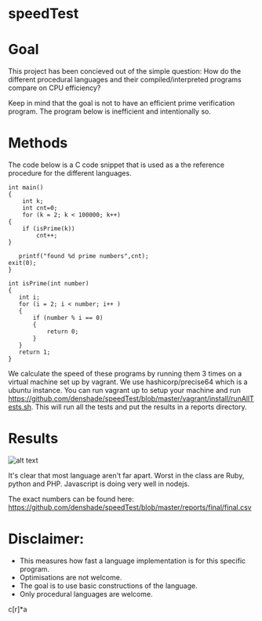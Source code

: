 speedTest
========
# Goal
This project has been concieved out of the simple question: How do the different procedural languages and their compiled/interpreted programs compare on CPU efficiency?

Keep in mind that the goal is not to have an efficient prime verification program. The program below is inefficient and intentionally so. 


# Methods
The code below is a C code snippet that is used as a the reference procedure for the different languages. 

    int main()
    {
    	int k;
        int cnt=0;
    	for (k = 2; k < 100000; k++)
	{
		if (isPrime(k))
            cnt++;
	}

       printf("found %d prime numbers",cnt);
	exit(0);
    }

    int isPrime(int number)
    {
       int i;
       for (i = 2; i < number; i++ )
       {
           if (number % i == 0)
           {
               return 0;
           }
       }
       return 1;
    }


We calculate the speed of these programs by running them 3 times on a virtual machine set up by vagrant. We use hashicorp/precise64 which is a ubuntu instance. 
You can run vagrant up to setup your machine and run https://github.com/denshade/speedTest/blob/master/vagrant/install/runAllTests.sh.
This will run all the tests and put the results in a reports directory. 

# Results

![alt text](https://raw.githubusercontent.com/denshade/speedTest/master/2016-11-27%2020_38_01-final.csv%20-%20LibreOffice%20Calc.png "Numbers")

It's clear that most language aren't far apart. 
Worst in the class are Ruby, python and PHP. Javascript is doing very well in nodejs. 

The exact numbers can be found here:
https://github.com/denshade/speedTest/blob/master/reports/final/final.csv



# Disclaimer:
- This measures how fast a language implementation is for this specific program.
- Optimisations are not welcome. 
- The goal is to use basic constructions of the language. 
- Only procedural languages are welcome. 



c[r]*a
